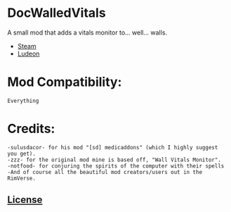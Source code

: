 # DocWalledVitals
A small mod that adds a vitals monitor to... well... walls.

- [Steam](https://steamcommunity.com/sharedfiles/filedetails/?id=1580375043)
- [Ludeon](https://ludeon.com/forums/index.php?topic=47165.msg447417#msg447417)

# Mod Compatibility:
	Everything

# Credits:
    -sulusdacor- for his mod "[sd] medicaddons" (which I highly suggest you get).
    -zzz- for the original mod mine is based off, "Wall Vitals Monitor".
    -notfood- for conjuring the spirits of the computer with their spells
    -And of course all the beautiful mod creators/users out in the RimVerse.



## [License](https://creativecommons.org/licenses/by-nc-sa/4.0/)
